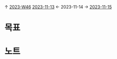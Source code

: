 
↑ [2023-W46](2023-W46.md)
[2023-11-13](2023-11-13.md) ← 2023-11-14 → [2023-11-15](2023-11-15.md)


# 목표



# 노트




